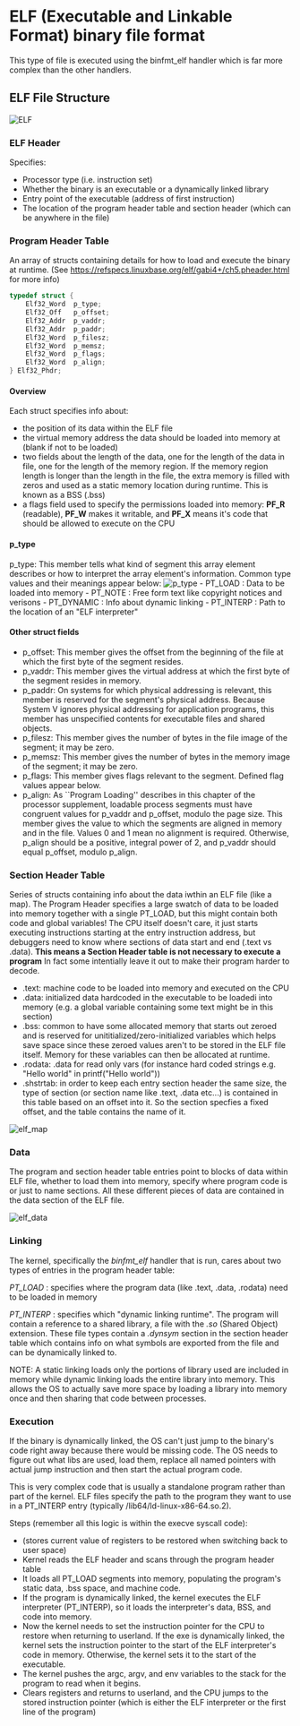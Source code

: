 # ELF (Executable and Linkable Format) binary file format 

This type of file is executed using the binfmt_elf handler which is far more complex than the other handlers.

## ELF File Structure 

![ELF](./images/elf-file-structure.png)

### ELF Header
Specifies:
- Processor type (i.e. instruction set)
- Whether the binary is an executable or a dynamically linked library
- Entry point of the executable (address of first instruction)
- The location of the program header table and section header (which can be anywhere in the file)

### Program Header Table

An array of structs containing details for how to load and execute the binary at runtime. (See https://refspecs.linuxbase.org/elf/gabi4+/ch5.pheader.html for more info)

```c
typedef struct {
	Elf32_Word	p_type;
	Elf32_Off	p_offset;
	Elf32_Addr	p_vaddr;
	Elf32_Addr	p_paddr;
	Elf32_Word	p_filesz;
	Elf32_Word	p_memsz;
	Elf32_Word	p_flags;
	Elf32_Word	p_align;
} Elf32_Phdr;
```
#### Overview 
Each struct specifies info about:
- the position of its data within the ELF file
- the virtual memory address the data should be loaded into memory at (blank if not to be loaded)
- two fields about the length of the data, one for the length of the data in file, one for the length of the memory region. If the memory region length is longer than the length in the file, the extra memory is filled with zeros and used as a static memory location during runtime. This is known as a BSS (.bss)
- a flags field used to specify the permissions loaded into memory: **PF_R** (readable), **PF_W** makes it writable, and **PF_X** means it's code that should be allowed to execute on the CPU


#### p_type

 p_type: This member tells what kind of segment this array element describes or how to interpret the array element's information. Common type values and their meanings appear below: 
 ![p_type](./images/p_type_table.png)
    - PT_LOAD : Data to be loaded into memory
    - PT_NOTE : Free form text like copyright notices and verisons
    - PT_DYNAMIC : Info about dynamic linking
    - PT_INTERP : Path to the location of an "ELF interpreter"

#### Other struct fields

- p_offset: This member gives the offset from the beginning of the file at which the first byte of the segment resides.
- p_vaddr: This member gives the virtual address at which the first byte of the segment resides in memory.
- p_paddr: On systems for which physical addressing is relevant, this member is reserved for the segment's physical address. Because System V ignores physical addressing for application programs, this member has unspecified contents for executable files and shared objects.
- p_filesz: This member gives the number of bytes in the file image of the segment; it may be zero.
- p_memsz: This member gives the number of bytes in the memory image of the segment; it may be zero.
- p_flags: This member gives flags relevant to the segment. Defined flag values appear below.
- p_align: As ``Program Loading'' describes in this chapter of the processor supplement, loadable process segments must have congruent values for p_vaddr and p_offset, modulo the page size. This member gives the value to which the segments are aligned in memory and in the file. Values 0 and 1 mean no alignment is required. Otherwise, p_align should be a positive, integral power of 2, and p_vaddr should equal p_offset, modulo p_align.

### Section Header Table

Series of structs containing info about the data iwthin an ELF file (like a map). The Program Header specifies a large swatch of data to be loaded into memory together with a single PT_LOAD, but this might contain both code and global variables! The CPU itself doesn't care, it just starts executing instructions starting at the entry instruction address, but debuggers need to know where sections of data start and end (.text vs .data). **This means a Section Header table is not necessary to execute a program** In fact some intentially leave it out to make their program harder to decode.

- .text: machine code to be loaded into memory and executed on the CPU
- .data: initialized data hardcoded in the executable to be loadedi into memory (e.g. a global variable containing some text might be in this section)
- .bss: common to have some allocated memory that starts out zeroed and is reserved for unititialized/zero-initialized variables which helps save space since these zeroed values aren't to be stored in the ELF file itself. Memory for these variables can then be allocated at runtime.
- .rodata: .data for read only vars (for instance hard coded strings e.g. "Hello world" in printf("Hello world"))
- .shstrtab: in order to keep each entry section header the same size, the type of section (or section name like .text, .data etc...) is contained in this table based on an offset into it. So the section specfies a fixed offset, and the table contains the name of it.

![elf_map](./images/elf-section-header-table-diagram.png)

### Data

The program and section header table entries point to blocks of data within ELF file, whether to load them into memory, specify where program code is or just to name sections. All these different pieces of data are contained in the data section of the ELF file.

![elf_data](./images/elf-data-section.png)


### Linking

The kernel, specifically the *binfmt_elf* handler that is run, cares about two types of entries in the program header table:

*PT_LOAD* : specifies where the program data (like .text, .data, .rodata) need to be loaded in memory

*PT_INTERP* : specifies which "dynamic linking runtime". The program will contain a reference to a shared library, a file with the *.so* (Shared Object) extension. These file types contain a *.dynsym* section in the section header table which contains info on what symbols are exported from the file and can be dynamically linked to.

NOTE: A static linking loads only the portions of library used are included in memory while dynamic linking loads the entire library into memory. This allows the OS to actually save more space by loading a library into memory once and then sharing that code between processes.

### Execution

If the binary is dynamically linked, the OS can't just jump to the binary's code right away because there would be missing code. The OS needs to figure out what libs are used, load them, replace all named pointers with actual jump instruction and then start the actual program code. 

This is very complex code that is usually a standalone program rather than part of the kernel. ELF files specify the path to the program they want to use in a PT_INTERP entry (typically /lib64/ld-linux-x86-64.so.2). 

Steps (remember all this logic is within the execve syscall code):
- (stores current value of registers to be restored when switching back to user space)
- Kernel reads the ELF header and scans through the program header table
- It loads all PT_LOAD segments into memory, populating the program's static data, .bss space, and machine code.
- If the program is dynamically linked, the kernel executes the ELF interpreter (PT_INTERP), so it loads the interpreter's data, BSS, and code into memory.
- Now the kernel needs to set the instruction pointer for the CPU to restore when returning to userland. If the exe is dynamically linked, the kernel sets the instruction pointer to the start of the ELF interpreter's code in memory. Otherwise, the kernel sets it to the start of the executable.
- The kernel pushes the argc, argv, and env variables to the stack for the program to read when it begins.
- Clears registers and returns to userland, and the CPU jumps to the stored instruction pointer (which is either the ELF interpreter or the first line of the program)